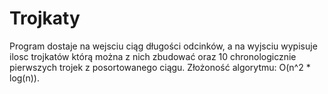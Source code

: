 # Trojkaty
Program dostaje na wejsciu ciąg długości odcinków, a na wyjsciu wypisuje ilosc trojkatów którą można z nich zbudować
oraz 10 chronologicznie pierwszych trojek z posortowanego ciągu.
Złożoność algorytmu: O(n^2 * log(n)).
